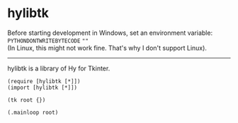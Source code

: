 # hylibtk

Before starting development in Windows, set an environment variable:  
`PYTHONDONTWRITEBYTECODE` `""`  
(In Linux, this might not work fine. That's why I don't support Linux).

***

hylibtk is a library of Hy for Tkinter.

```
(require [hylibtk [*]])
(import [hylibtk [*]])

(tk root {})

(.mainloop root)
```
